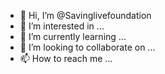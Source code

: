 - 👋 Hi, I’m @Savinglivefoundation
- 👀 I’m interested in ...
- 🌱 I’m currently learning ...
- 💞️ I’m looking to collaborate on ...
- 📫 How to reach me ...

<!---
Savinglivefoundation/Savinglivefoundation is a ✨ special ✨ repository because its `README.md` (this file) appears on your GitHub profile.
You can click the Preview link to take a look at your changes.
--->
